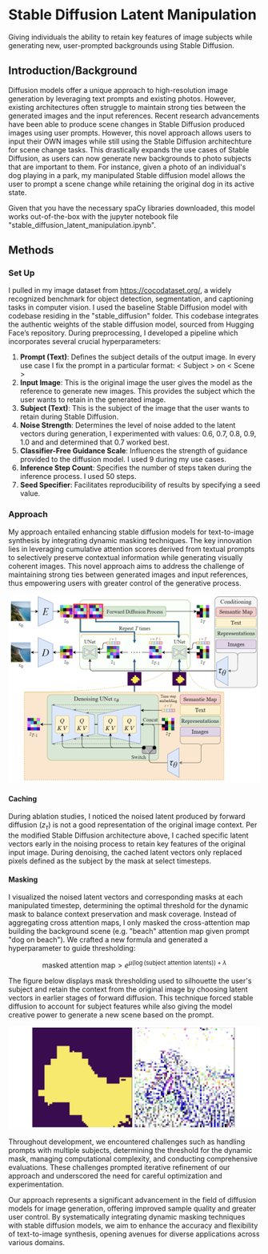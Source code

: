 # Stable Diffusion Latent Manipulation
Giving individuals the ability to retain key features of image subjects while generating new, user-prompted backgrounds using Stable Diffusion.

## Introduction/Background
Diffusion models offer a unique approach to high-resolution image generation by leveraging text prompts and existing photos. However, existing architectures often struggle to maintain strong ties between the generated images and the input references. Recent research advancements have been able to produce scene changes in Stable Diffusion produced images using user prompts. However, this novel approach allows users to input their OWN images while still using the Stable Diffusion architechture for scene change tasks. This drastically expands the use cases of Stable Diffusion, as users can now generate new backgrounds to photo subjects that are important to them. For instance, given a photo of an individual's dog playing in a park, my manipulated Stable diffusion model allows the user to prompt a scene change while retaining the original dog in its active state. 

Given that you have the necessary spaCy libraries downloaded, this model works out-of-the-box with the jupyter notebook file "stable_diffusion_latent_manipulation.ipynb". 

## Methods
### Set Up
I pulled in my image dataset from https://cocodataset.org/, a widely recognized benchmark for object detection, segmentation, and captioning tasks in computer vision. I used the baseline Stable Diffusion model with codebase residing in the "stable_diffusion" folder. This codebase integrates the authentic weights of the stable diffusion model, sourced from Hugging Face’s repository. During preprocessing, I developed a pipeline which incorporates several crucial hyperparameters:
1. **Prompt (Text)**: Defines the subject details of the output image. In every use case I fix the prompt in a particular format:
< Subject > on < Scene >
2. **Input Image**: This is the original image the user gives the model as the reference to generate new images. This provides the subject which the user wants to retain in the generated image.
3. **Subject (Text)**: This is the subject of the image that the user wants to retain during Stable Diffusion.
4. **Noise Strength**: Determines the level of noise added to the latent vectors during generation, I experimented with values: 0.6, 0.7, 0.8, 0.9, 1.0 and and determined that 0.7 worked best. 
5. **Classifier-Free Guidance Scale**: Influences the strength of guidance provided to the diffusion model. I used 9 during my use cases.
6. **Inference Step Count**: Specifies the number of steps taken during the inference process. I used 50 steps.
7. **Seed Specifier**: Facilitates reproducibility of results by specifying a seed value.

### Approach
My approach entailed enhancing stable diffusion models for text-to-image synthesis by integrating dynamic masking techniques. The key innovation lies in leveraging cumulative attention scores derived from textual prompts to selectively preserve contextual information while generating visually coherent images. This novel approach aims to address the challenge of maintaining strong ties between generated images and input references, thus empowering users with greater control of the generative process. 

![alt text](images/stable_diffusion.png "Altered Stable Diffusion Architecture")

#### Caching
During ablation studies, I noticed the noised latent produced by forward diffusion ($z_\tau$) is not a good representation of the original image context. Per the modified Stable Diffusion architecture above, I cached specific latent vectors early in the noising process to retain key features of the original input image. During denoising, the cached latent vectors only replaced pixels defined as the subject by the mask at select timesteps. 
#### Masking
I visualized the noised latent vectors and corresponding masks at each manipulated timestep, determining the optimal threshold for the dynamic mask to balance context preservation and mask coverage. Instead of aggregating cross attention maps, I only masked the cross-attention map building the background scene (e.g. "beach" attention map given prompt "dog on beach"). We crafted a new formula and generated a hyperparameter to guide thresholding:

$$\text{masked attention map} > e^{\mu(\log (\text{subject attention latents})) + \lambda}$$


The figure below displays mask thresholding used to silhouette the user's subject and retain the context from the original image by choosing latent vectors in earlier stages of forward diffusion. This technique forced stable diffusion to account for subject features while also giving the model creative power to generate a new scene based on the prompt. 

![alt text](images/attention_mask.png "Scene-Based Attention Mask and Cached Latent Vector")



Throughout development, we encountered challenges such as handling prompts with multiple subjects, determining the threshold for the dynamic mask, managing computational complexity, and conducting comprehensive evaluations. These challenges prompted iterative refinement of our approach and underscored the need for careful optimization and experimentation.

Our approach represents a significant advancement in the field of diffusion models for image generation, offering improved sample quality and greater user control. By systematically integrating dynamic masking techniques with stable diffusion models, we aim to enhance the accuracy and flexibility of text-to-image synthesis, opening avenues for diverse applications across various domains.
